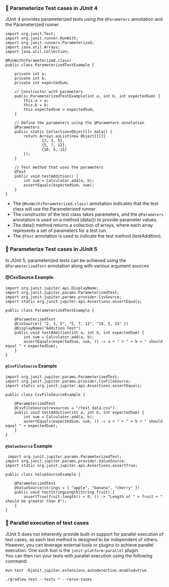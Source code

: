 ### :dart: Parameterize Test cases in JUnit 4
JUnit 4 provides parameterized tests using the `@Parameters` annotation and the Parameterized runner
```
import org.junit.Test;
import org.junit.runner.RunWith;
import org.junit.runners.Parameterized;
import java.util.Arrays;
import java.util.Collection;

@RunWith(Parameterized.class)
public class ParameterizedTestExample {

    private int a;
    private int b;
    private int expectedSum;

    // Constructor with parameters
    public ParameterizedTestExample(int a, int b, int expectedSum) {
        this.a = a;
        this.b = b;
        this.expectedSum = expectedSum;
    }

    // Define the parameters using the @Parameters annotation
    @Parameters
    public static Collection<Object[]> data() {
        return Arrays.asList(new Object[][]{
                {2, 3, 5},
                {5, 7, 12},
                {10, 5, 15}
        });
    }

    // Test method that uses the parameters
    @Test
    public void testAddition() {
        int sum = Calculator.add(a, b);
        assertEquals(expectedSum, sum);
    }
}
```
- The `@RunWith(Parameterized.class)` annotation indicates that the test class will use the Parameterized runner.
- The constructor of the test class takes parameters, and the `@Parameters` annotation is used on a method (data()) to provide parameter values.
- The data() method returns a collection of arrays, where each array represents a set of parameters for a test run.
- The `@Test` annotation is used to indicate the test method (testAddition).

### :dart: Parameterize Test cases in JUnit 5
In JUnit 5, parameterized tests can be achieved using the `@ParameterizedTest` annotation along with various argument sources
#### @CsvSource Example
```
import org.junit.jupiter.api.DisplayName;
import org.junit.jupiter.params.ParameterizedTest;
import org.junit.jupiter.params.provider.CsvSource;
import static org.junit.jupiter.api.Assertions.assertEquals;

public class ParameterizedTestExample {

    @ParameterizedTest
    @CsvSource({ "2, 3, 5", "5, 7, 12", "10, 5, 15" })
    @DisplayName("Addition Test")
    public void testAddition(int a, int b, int expectedSum) {
        int sum = Calculator.add(a, b);
        assertEquals(expectedSum, sum, () -> a + " + " + b + " should equal " + expectedSum);
    }
}
```
#### `@CsvFileSource` Example
```
import org.junit.jupiter.params.ParameterizedTest;
import org.junit.jupiter.params.provider.CsvFileSource;
import static org.junit.jupiter.api.Assertions.assertEquals;

public class CsvFileSourceExample {

    @ParameterizedTest
    @CsvFileSource(resources = "/test_data.csv")
    public void testAddition(int a, int b, int expectedSum) {
        int sum = Calculator.add(a, b);
        assertEquals(expectedSum, sum, () -> a + " + " + b + " should equal " + expectedSum);
    }
}
```
#### `@ValueSource` Example
```
 import org.junit.jupiter.params.ParameterizedTest;
import org.junit.jupiter.params.provider.ValueSource;
import static org.junit.jupiter.api.Assertions.assertTrue;

public class ValueSourceExample {

    @ParameterizedTest
    @ValueSource(strings = { "apple", "banana", "cherry" })
    public void testStringLength(String fruit) {
        assertTrue(fruit.length() > 0, () -> "Length of " + fruit + " should be greater than 0");
    }
}
```
### :dart: Parallel execution of test cases <br>
JUnit 5 does not inherently provide built-in support for parallel execution of test cases, as each test method is designed to be independent of others. However, you can leverage external tools or plugins to achieve parallel execution. One such tool is the `junit-platform-parallel` plugin.
<br>You can then run your tests with parallel execution using the following command:
```
mvn test -Djunit.jupiter.extensions.autodetection.enabled=true
```
```
./gradlew test --tests * --rerun-tasks
```
